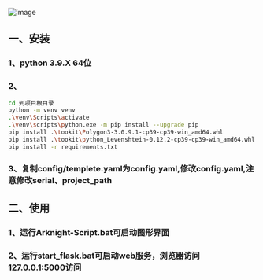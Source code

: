 ![image](https://github.com/zqh531500317/arknight-script/blob/master/asset/demo/demo1.png)
## 一、安装

### 1、python 3.9.X 64位

### 2、

```Bash
cd 到项目根目录
python -m venv venv
.\venv\Scripts\activate
.\venv\scripts\python.exe -m pip install --upgrade pip
pip install .\tookit\Polygon3-3.0.9.1-cp39-cp39-win_amd64.whl
pip install .\tookit\python_Levenshtein-0.12.2-cp39-cp39-win_amd64.whl
pip install -r requirements.txt
```

### 3、复制config/templete.yaml为config.yaml,修改config.yaml,注意修改serial、project_path

## 二、使用

### 1、运行Arknight-Script.bat可启动图形界面

### 2、运行start_flask.bat可启动web服务，浏览器访问127.0.0.1:5000访问